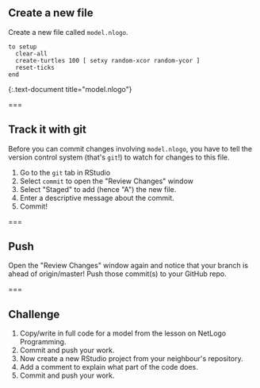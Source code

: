 ---
---

## Create a new file

Create a new file called `model.nlogo`.

~~~
to setup
  clear-all
  create-turtles 100 [ setxy random-xcor random-ycor ]
  reset-ticks
end
~~~
{:.text-document title="model.nlogo"}

===

## Track it with git

Before you can commit changes involving `model.nlogo`, you have to tell the version control system (that's `git`!) to watch for changes to this file.

1. Go to the `git` tab in RStudio
1. Select `commit` to open the "Review Changes" window
1. Select "Staged" to add (hence "A") the new file.
1. Enter a descriptive message about the commit.
1. Commit!

===

## Push

Open the "Review Changes" window again and notice that your branch is ahead of origin/master! Push those commit(s) to your GitHub repo.

===

## Challenge

1. Copy/write in full code for a model from the lesson on NetLogo Programming.
1. Commit and push your work.
1. Now create a new RStudio project from your neighbour's repository.
1. Add a comment to explain what part of the code does.
1. Commit and push your work.

